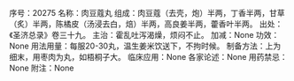 序号：20275
名称：肉豆蔻丸
组成：肉豆蔻（去壳，炮）半两，丁香半两，甘草（炙）半两，陈橘皮（汤浸去白，焙）半两，高良姜半两，藿香叶半两。
出处：《圣济总录》卷三十九。
主治：霍乱吐泻渴燥，烦闷不止。
加减：None
功效：None
用法用量：每服20-30丸，温生姜米饮送下，不拘时候。
制备方法：上为细末，用枣肉为丸，如梧桐子大。
临床应用：None
各家论述：None
用药禁忌：None
附注：None
